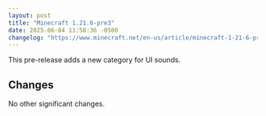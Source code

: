 ```yaml
---
layout: post
title: "Minecraft 1.21.6-pre3"
date: 2025-06-04 11:58:36 -0500
changelog: "https://www.minecraft.net/en-us/article/minecraft-1-21-6-pre-release-3"
---
```


This pre-release adds a new category for UI sounds.

## Changes

No other significant changes.

